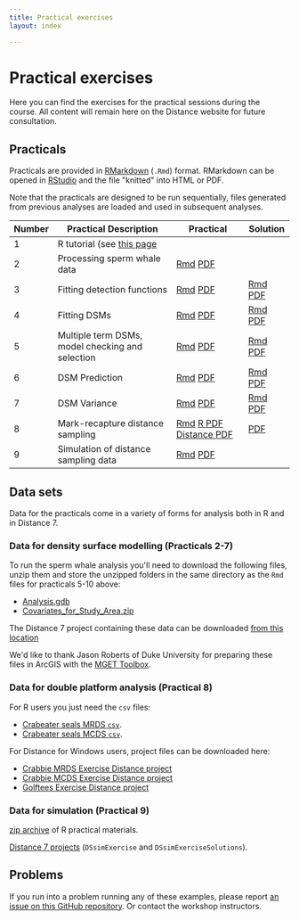 ```yaml
---
title: Practical exercises
layout: index

---
```


# Practical exercises

Here you can find the exercises for the practical sessions during the course. All content will remain here on the Distance website for future consultation.

## Practicals

Practicals are provided in [RMarkdown](http://rmarkdown.rstudio.com/index.html) (`.Rmd`) format. RMarkdown can be opened in [RStudio](https://www.rstudio.com/) and the file "knitted" into HTML or PDF.

Note that the practicals are designed to be run sequentially, files generated from previous analyses are loaded and used in subsequent analyses.

Number | Practical Description                            | Practical                                                                                 | Solution                                                                                                      |
-------|--------------------------------------------------|-------------------------------------------------------------------------------------------|---------------------------------------------------------------------------------------------------------------|
1      | R tutorial (see [this page](R_tutorial.html)     |                                                                                           |                                                                                                               |
2      | Processing sperm whale data                      | [Rmd](practicals/02-process-geodata.Rmd)     [PDF](practicals/02-process-geodata.pdf)     |                                                                                                               |
3      | Fitting detection functions                      | [Rmd](practicals/03-detection-functions.Rmd) [PDF](practicals/03-detection-functions.pdf) | [Rmd](practicals/03-detection-functions-solutions.Rmd) [PDF](practicals/03-detection-functions-solutions.pdf) |
4      | Fitting DSMs                                     | [Rmd](practicals/04-simple-dsms.Rmd)         [PDF](practicals/04-simple-dsms.pdf)         | [Rmd](practicals/04-simple-dsms-solutions.Rmd)         [PDF](practicals/04-simple-dsms-solutions.pdf)         |
5      | Multiple term DSMs, model checking and selection | [Rmd](practicals/05-advanced-dsms.Rmd)       [PDF](practicals/05-advanced-dsms.pdf)       | [Rmd](practicals/05-advanced-dsms-solutions.Rmd)       [PDF](practicals/05-advanced-dsms-solutions.pdf)       |
6      | DSM Prediction                                   | [Rmd](practicals/06-prediction.Rmd)          [PDF](practicals/06-prediction.pdf)          | [Rmd](practicals/06-prediction-solutions.Rmd)          [PDF](practicals/06-prediction-solutions.pdf)          |
7      | DSM Variance                                     | [Rmd](practicals/07-variance.Rmd)            [PDF](practicals/07-variance.pdf)            | [Rmd](practicals/07-variance-solutions.Rmd)            [PDF](practicals/07-variance-solutions.pdf)            |
8      | Mark-recapture distance sampling                 | [Rmd](practicals/08-mrds-in-R.Rmd) [R PDF](practicals/08-mrds-in-R.pdf) [Distance PDF](practicals/08-mrds_in_Distance.pdf) | [PDF](practicals/08-mrds_solution.pdf) |
9      | Simulation of distance sampling data             | [Rmd](practicals/09-DSsim.Rmd) [PDF](practicals/09-DSsim.pdf)                              |  |

## Data sets

Data for the practicals come in a variety of forms for analysis both in R and in Distance 7.

### Data for density surface modelling (Practicals 2-7)

To run the sperm whale analysis you'll need to download the following files, unzip them and store the unzipped folders in the same directory as the `Rmd` files for practicals 5-10 above:

- [Analysis.gdb](practicals/Analysis.gdb.zip)
- [Covariates_for_Study_Area.zip](practicals/Covariates_for_Study_Area.zip)

The Distance 7 project containing these data can be downloaded [from this location](practicals/spermwhale-Dist7.zip)

We'd like to thank Jason Roberts of Duke University for preparing these files in ArcGIS with the [MGET Toolbox](http://mgel2011-kvm.env.duke.edu/mget/).

### Data for double platform analysis (Practical 8)

For R users you just need the `csv` files:

- [Crabeater seals MRDS `csv`](practicals/crabbieMRDS.csv).
- [Crabeater seals MCDS `csv`](practicals/crabbieMCDS.csv).

For Distance for Windows users, project files can be downloaded here:

- [Crabbie MRDS Exercise Distance project](practicals/CrabbieMRDSExercise.zip)
- [Crabbie MCDS Exercise Distance project](practicals/CrabbieMCDSExercise.zip)
- [Golftees Exercise Distance project](practicals/GolfteesExercise.zip)


### Data for simulation (Practical 9)

[zip archive](practicals/simulation_exercise.zip) of R practical materials.

[Distance 7 projects](practicals/DSsim_distance_projects.zip) (`DSsimExercise` and `DSsimExerciseSolutions`).

## Problems

If you run into a problem running any of these examples, please report [an issue on this GitHub repository](https://github.com/distanceworkshops/stand-intermed-2018/issues). Or contact the workshop instructors.


